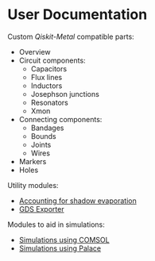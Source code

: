 # User Documentation

Custom *Qiskit-Metal* compatible parts:
- Overview
- Circuit components:
    - Capacitors
    - Flux lines
    - Inductors
    - Josephson junctions
    - Resonators
    - Xmon
- Connecting components:
    - Bandages
    - Bounds
    - Joints
    - Wires
- Markers
- Holes

Utility modules:
- [Accounting for shadow evaporation](PVD.md)
- [GDS Exporter](GDS.md)

Modules to aid in simulations:
- [Simulations using COMSOL](Sim_Comsol.md)
- [Simulations using Palace](Sim_Comsol.md)
